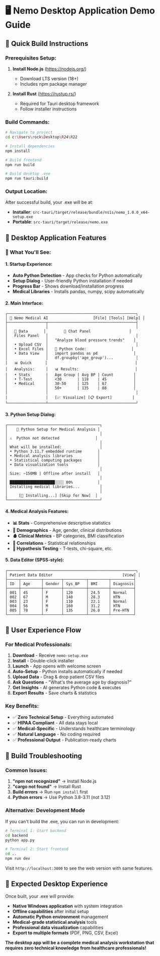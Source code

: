 # 🖥️ Nemo Desktop Application Demo Guide

## 🚀 Quick Build Instructions

### Prerequisites Setup:
1. **Install Node.js** (https://nodejs.org/)
   - Download LTS version (18+)
   - Includes npm package manager

2. **Install Rust** (https://rustup.rs/)
   - Required for Tauri desktop framework
   - Follow installer instructions

### Build Commands:
```bash
# Navigate to project
cd c:\Users\rock\Desktop\R24\R22

# Install dependencies
npm install

# Build frontend
npm run build

# Build desktop .exe
npm run tauri:build
```

### Output Location:
After successful build, your .exe will be at:
- **Installer**: `src-tauri/target/release/bundle/nsis/nemo_1.0.0_x64-setup.exe`
- **Portable**: `src-tauri/target/release/nemo.exe`

## 🏥 Desktop Application Features

### 📱 What You'll See:

#### **1. Startup Experience:**
- **Auto Python Detection** - App checks for Python automatically
- **Setup Dialog** - User-friendly Python installation if needed
- **Progress Bar** - Shows download/installation progress
- **Medical Libraries** - Installs pandas, numpy, scipy automatically

#### **2. Main Interface:**
```
┌─────────────────────────────────────────────────────────┐
│ 🏥 Nemo Medical AI                    [File] [Tools] [Help] │
├─────────────────┬───────────────────────────────────────┤
│                 │                                       │
│   📁 Data       │        💬 Chat Panel                 │
│   Files Panel   │                                       │
│                 │   "Analyze blood pressure trends"    │
│   • Upload CSV  │                                       │
│   • Excel Files │   🐍 Python Code:                    │
│   • Data View   │   import pandas as pd                │
│                 │   df.groupby('age_group')...          │
│   📊 Quick      │                                       │
│   Analysis:     │   📊 Results:                         │
│   • Stats       │   Age Group | Avg BP | Count         │
│   • T-Test      │   <30       | 118    | 45            │
│   • Medical     │   30-50     | 125    | 67            │
│                 │   50+       | 135    | 88            │
│                 │                                       │
│                 │   [📈 Visualize] [📋 Export]         │
└─────────────────┴───────────────────────────────────────┘
```

#### **3. Python Setup Dialog:**
```
┌─────────────────────────────────────────┐
│    🐍 Python Setup for Medical Analysis │
│                                         │
│ ⚠️  Python not detected                │
│                                         │
│ What will be installed:                 │
│ • Python 3.11.7 embedded runtime       │
│ • Medical analysis libraries           │
│ • Statistical computing packages       │
│ • Data visualization tools             │
│                                         │
│ Size: ~150MB | Offline after install   │
│                                         │
│ ████████████████████░░░░ 80%           │
│ Installing medical libraries...         │
│                                         │
│     [🔄 Installing...] [Skip for Now]  │
└─────────────────────────────────────────┘
```

#### **4. Medical Analysis Features:**
- **📊 Stats** - Comprehensive descriptive statistics
- **👥 Demographics** - Age, gender, clinical distributions
- **🩸 Clinical Metrics** - BP categories, BMI classification
- **🔗 Correlations** - Statistical relationships
- **🧪 Hypothesis Testing** - T-tests, chi-square, etc.

#### **5. Data Editor (SPSS-style):**
```
┌─────────────────────────────────────────────────────────┐
│ Patient Data Editor                               [View] │
├─────┬─────────┬────────┬──────────┬─────────┬──────────┤
│ ID  │ Age     │ Gender │ Sys_BP   │ BMI     │ Diagnosis│
├─────┼─────────┼────────┼──────────┼─────────┼──────────┤
│ 001 │ 45      │ F      │ 120      │ 24.5    │ Normal   │
│ 002 │ 67      │ M      │ 140      │ 28.3    │ HTN      │
│ 003 │ 23      │ F      │ 110      │ 22.1    │ Normal   │
│ 004 │ 56      │ M      │ 160      │ 31.2    │ HTN      │
│ 005 │ 78      │ F      │ 135      │ 26.8    │ Pre-HTN  │
└─────┴─────────┴────────┴──────────┴─────────┴──────────┘
```

## 🎯 User Experience Flow

### For Medical Professionals:
1. **Download** - Receive `nemo-setup.exe`
2. **Install** - Double-click installer
3. **Launch** - App opens with welcome screen
4. **Auto-Setup** - Python installs automatically if needed
5. **Upload Data** - Drag & drop patient CSV files
6. **Ask Questions** - "What's the average age by diagnosis?"
7. **Get Insights** - AI generates Python code & executes
8. **Export Results** - Save charts & statistics

### Key Benefits:
- ✅ **Zero Technical Setup** - Everything automated
- ✅ **HIPAA Compliant** - All data stays local
- ✅ **Medical-Specific** - Understands healthcare terminology
- ✅ **Natural Language** - No coding required
- ✅ **Professional Output** - Publication-ready charts

## 🔧 Build Troubleshooting

### Common Issues:
1. **"npm not recognized"** → Install Node.js
2. **"cargo not found"** → Install Rust
3. **Build errors** → Run `npm install` first
4. **Python errors** → Use Python 3.8-3.11 (not 3.12)

### Alternative: Development Mode
If you can't build the .exe, you can run in development:
```bash
# Terminal 1: Start backend
cd backend
python app.py

# Terminal 2: Start frontend
cd ..
npm run dev
```

Visit `http://localhost:3000` to see the web version with same features.

## 🎉 Expected Desktop Experience

Once built, your .exe will provide:
- **Native Windows application** with system integration
- **Offline capabilities** after initial setup
- **Automatic Python environment** management
- **Medical-grade statistical analysis** tools
- **Professional data visualization** capabilities
- **Export to multiple formats** (PDF, PNG, CSV, Excel)

**The desktop app will be a complete medical analysis workstation that requires zero technical knowledge from healthcare professionals!**